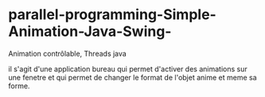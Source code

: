 # parallel-programming-Simple-Animation-Java-Swing-
Animation contrôlable, Threads java

 il s'agit d'une application bureau qui permet d'activer des animations sur une fenetre et qui permet de changer le format de 
 l'objet anime et meme sa forme.
 
